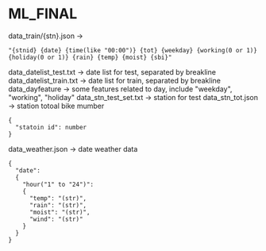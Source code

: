 # ML_FINAL
data_train/{stn}.json ->
```
"{stnid} {date} {time(like "00:00")} {tot} {weekday} {working(0 or 1)} {holiday(0 or 1)} {rain} {temp} {moist} {sbi}"
```

data_datelist_test.txt -> date list for test, separated by breakline
data_datelist_train.txt -> date list for train, separated by breakline
data_dayfeature -> some features related to day, include "weekday", "working", "holiday"
data_stn_test_set.txt -> station for test
data_stn_tot.json -> station totoal bike mumber
```
{
  "statoin id": number
}
```
data_weather.json -> date weather data
```
{
  "date":
  {
    "hour("1" to "24")":
    {
      "temp": "(str)",
      "rain": "(str)",
      "moist": "(str)",
      "wind": "(str)"
    }
  }
}
```

